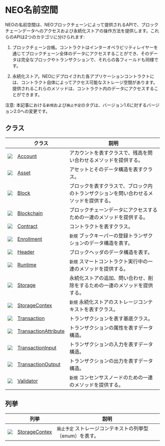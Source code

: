 # NEO名前空間

NEOの名前空間は、NEOブロックチェーンによって提供されるAPIで、ブロックチェーンデータへのアクセスおよび永続化ストアの操作方法を提供します。これらのAPIは2つのカテゴリに分けられます:

1. ブロックチェーン台帳。コントラクトはインターオペラビリティレイヤーを通じてブロックチェーン全体のデータにアクセスすることができ、そのデータは完全なブロックやトランザクションで、それらの各フィールドも同様です。

2. 永続化ストア。NEOにデプロイされた各アプリケーションコントラクトには、コントラクト自体によってアクセス可能なストレージ空間があります。提供されるこれらのメソッドは、コントラクト内のデータにアクセスすることができます。

注意: 本記事における`新規`および`廃止予定`のタグは、バージョン1.6に対するバージョン2.0への変更です。

## クラス

| | クラス | 説明 |
| ---------------------------------------- | ---------------------------------------- | ---------------------- |
| ![](https://i-msdn.sec.s-msft.com/dynimg/IC29808.jpeg) | [Account](neo/Account.md)          | アカウントを表すクラスで、残高を問い合わせるメソッドを提供する。      |
| ![](https://i-msdn.sec.s-msft.com/dynimg/IC29808.jpeg) | [Asset](neo/Asset.md)              | アセットとそのデータ構造を表すクラス。         |
| ![](https://i-msdn.sec.s-msft.com/dynimg/IC29808.jpeg) | [Block](neo/Block.md)              | ブロックを表すクラスで、ブロック内のトランザクションを問い合わせるメソッドを提供する。  |
| ![](https://i-msdn.sec.s-msft.com/dynimg/IC29808.jpeg) | [Blockchain](neo/Blockchain.md)    | ブロックチェーンデータにアクセスするための一連のメソッドを提供する。    |
| ![](https://i-msdn.sec.s-msft.com/dynimg/IC29808.jpeg) | [Contract](neo/Contract.md)        | コントラクトを表すクラス。                |
| ![](https://i-msdn.sec.s-msft.com/dynimg/IC29808.jpeg) | [Enrollment](neo/Enrollment.md)    | `新規` ブックキーパーの登録トランザクションのデータ構造を表す。 |
| ![](https://i-msdn.sec.s-msft.com/dynimg/IC29808.jpeg) | [Header](neo/Header.md)            | ブロックヘッダのデータ構造を表す。           |
| ![](https://i-msdn.sec.s-msft.com/dynimg/IC29808.jpeg) | [Runtime](neo/Runtime.md)          | `新規` スマートコントラクト実行中の一連のメソッドを提供する。   |
| ![](https://i-msdn.sec.s-msft.com/dynimg/IC29808.jpeg) | [Storage](neo/Storage.md)          | 永続化ストアの追加、問い合わせ、削除をするための一連のメソッドを提供する。   |
| ![](https://i-msdn.sec.s-msft.com/dynimg/IC29808.jpeg) | [StorageContex](neo/StorageContex.md) | `新規` 永続化ストアのストレージコンテキストを表すクラス。  |
| ![](https://i-msdn.sec.s-msft.com/dynimg/IC29808.jpeg) | [Transaction](neo/Transaction.md)  |  トランザクションを表す基底クラス。            |
| ![](https://i-msdn.sec.s-msft.com/dynimg/IC29808.jpeg) | [TransactionAttribute](neo/TransactionAttribute.md) | トランザクションの属性を表すデータ構造。          |
| ![](https://i-msdn.sec.s-msft.com/dynimg/IC29808.jpeg) | [TransactionInput](neo/TransactionInput.md) | トランザクションの入力を表すデータ構造。         |
| ![](https://i-msdn.sec.s-msft.com/dynimg/IC29808.jpeg) | [TransactionOutput](neo/TransactionOutput.md) | トランザクションの出力を表すデータ構造。         |
| ![](https://i-msdn.sec.s-msft.com/dynimg/IC29808.jpeg) | [Validator](neo/Validator.md)      | `新規` コンセンサスノードのための一連のメソッドを提供する。      |

## 列挙

|  | 列挙 | 説明 |
| ---------------------------------------- | ---------------------------------------- | ----------------------- |
| ![](https://i-msdn.sec.s-msft.com/dynimg/IC134134.jpeg) | [StorageContex](neo/StorageContex2.md) | `廃止予定` ストレージコンテキストの列挙型（enum）を表す。 |
